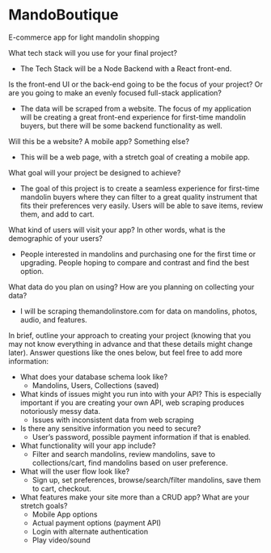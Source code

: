 # MandoBoutique
E-commerce app for light mandolin shopping 


What tech stack will you use for your final project?
 - The Tech Stack will be a Node Backend with a React front-end.

Is the front-end UI or the back-end going to be the focus of your project? Or are you going to make an evenly focused full-stack application? 
- The data will be scraped from a website. The focus of my application will be creating a great front-end experience for first-time mandolin buyers, but there will be some backend functionality as well. 


Will this be a website? A mobile app? Something else? 
- This will be a web page, with a stretch goal of creating a mobile app.


What goal will your project be designed to achieve? 


- The goal of this project is to create a seamless experience for first-time mandolin buyers where they can filter to a great quality instrument that fits their preferences very easily. Users will be able to save items, review them, and add to cart. 


What kind of users will visit your app? In other words, what is the demographic of your users?
- People interested in mandolins and purchasing one for the first time or upgrading. People hoping to compare and contrast and find the best option. 


What data do you plan on using? How are you planning on collecting your data? 
- I will be scraping themandolinstore.com for data on mandolins, photos, audio, and features. 


In brief, outline your approach to creating your project (knowing that you may not know everything in advance and that these details might change later). Answer questions like the ones below, but feel free to add more information: 
  - What does your database schema look like?
    - Mandolins, Users, Collections (saved)
  - What kinds of issues might you run into with your API? This is especially important if you are creating your own API, web scraping produces notoriously messy data. 
    - Issues with inconsistent data from web scraping
  - Is there any sensitive information you need to secure? 
    - User’s password, possible payment information if that is enabled.
  - What functionality will your app include?
    - Filter and search mandolins, review mandolins, save to collections/cart, find mandolins based on user preference. 
  - What will the user flow look like? 
    - Sign up, set preferences, browse/search/filter mandolins, save them to cart, checkout. 
  - What features make your site more than a CRUD app? What are your stretch goals?
    - Mobile App options
    - Actual payment options (payment API)
    - Login with alternate authentication
    - Play video/sound
